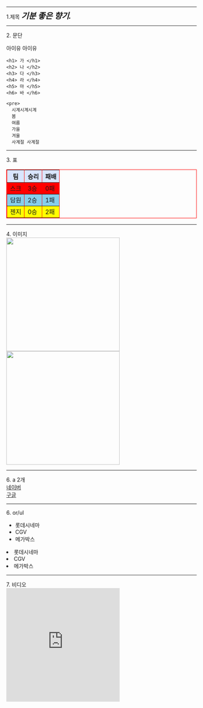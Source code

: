 <!DOCTYPE html>
<html lang="en">
<head>
    <meta charset="UTF-8">
    <meta http-equiv="X-UA-Compatible" content="IE=edge">
    <meta name="viewport" content="width=device-width, initial-scale=1.0">
    <title>Document</title>
</head>
<body>
<hr>
   1.제목
    <span style=" font: italic bold 1.5em/1em Georgia, serif ;">기분 좋은 향기.</span> <br>
</hr>
<hr>
    2. 문단
    <p>
        아이유
        아이유
    </p>
    
    <h1> 가 </h1>
    <h2> 나 </h2>
    <h3> 다 </h3>
    <h4> 라 </h4>
    <h5> 마 </h5>
    <h6> 바 </h6>

    <pre>
      시계시계시계
      봄
      여름
      가을
      겨울
      사계절 사계절
   </pre>
</hr>
<hr>
    3. 표
    <table border="1" bordercolor="red" width="200" align = "center">
  <tr bgcolor="#D9E5FF">
    <th>팀</th>
    <th>승리</th>
    <th>패배</th>
  </tr>
  <tr bgcolor="#FF0000">
    <td>스크</td>
    <td>3승</td>
    <td>0패</td>
  </tr>
  <tr bgcolor="#87CEEB">
    <td>담원</td>
    <td>2승</td>
    <td>1패</td>
  </tr>
  <tr bgcolor="	#FFFF00">
    <td>젠지</td>
    <td>0승</td>
    <td>2패</td>
  </tr>


</table>
</hr>
<hr>
 4. 이미지 <br>
  <img src = "https://news.samsungdisplay.com/wp-content/uploads/2018/08/8.jpg" width="300"> <br>
  <img src = "https://t1.daumcdn.net/cfile/tistory/99BB43455E8108F209" width="300"> <br>
</hr>
<hr>
6. a 2개 <br>

<html>
	<body>
		<a href="http://www.naver.com">네이버</a><br>
		<a href="http://google.co.kr" target="_blank">구글</a>
	</body>
</html>

</hr>



<hr>
6. or/ul
<ul>
    <li> 롯데시네마 </li>
    <li> CGV </li>
    <li> 메가박스 </li>
</ul>


<or>
    <li> 롯데시네마 </li>
    <li> CGV </li>
    <li> 메가박스 </li>
</or>
</hr>

<hr>
7. 비디오 <br>

  <iframe width="300" height="300" src="https://www.youtube.com/embed/6hdsPwSH7dQ?start=5?autoplay=1&mute=1" title="YouTube video player" frameborder="0" allow="accelerometer; autoplay; clipboard-write; encrypted-media; gyroscope; picture-in-picture" allowfullscreen></iframe>
 
</hr>

</body>
</html>
